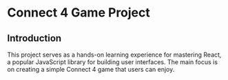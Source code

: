 # Connect 4 Game Project

## Introduction

This project serves as a hands-on learning experience for mastering React, a popular JavaScript library for building user interfaces. The main focus is on creating a simple Connect 4 game that users can enjoy.
